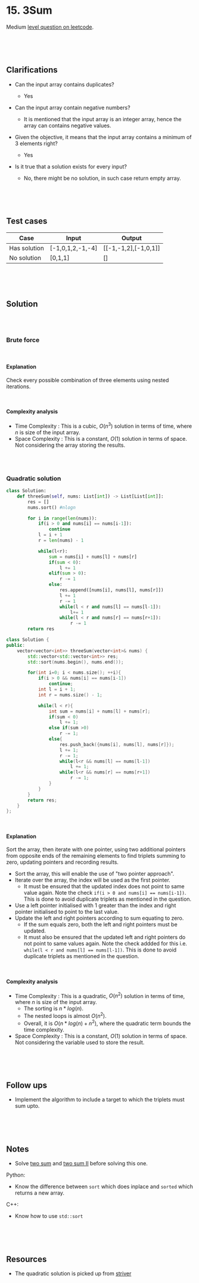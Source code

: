 # 15. 3Sum

Medium [level question on leetcode](https://leetcode.com/problems/3sum/description/).

<br>
<br>
<br>

## Clarifications

- Can the input array contains duplicates?

  - Yes

- Can the input array contain negative numbers?

  - It is mentioned that the input array is an integer array, hence the array can contains negative values.

- Given the objective, it means that the input array contains a minimum of 3 elements right?

  - Yes

- Is it true that a solution exists for every input?

  - No, there might be no solution, in such case return empty array.

<br>
<br>
<br>

## Test cases

| Case         | Input            | Output               |
| ------------ | ---------------- | -------------------- |
| Has solution | [-1,0,1,2,-1,-4] | [[-1,-1,2],[-1,0,1]] |
| No solution  | [0,1,1]          | []                   |

<br>
<br>
<br>

## Solution

<br>
<br>

### Brute force

<br>

#### Explanation

Check every possible combination of three elements using nested iterations.

<br>

#### Complexity analysis

- Time Complexity : This is a cubic, $O(n^3)$ solution in terms of time, where $n$ is size of the input array.
- Space Complexity : This is a constant, $O(1)$ solution in terms of space. Not considering the array storing the results.

<br>
<br>

### Quadratic solution

```py
class Solution:
    def threeSum(self, nums: List[int]) -> List[List[int]]:
        res = []
        nums.sort() #nlogn

        for i in range(len(nums)):
            if(i > 0 and nums[i] == nums[i-1]):
                continue
            l = i + 1
            r = len(nums) - 1

            while(l<r):
                sum = nums[i] + nums[l] + nums[r]
                if(sum < 0):
                    l += 1
                elif(sum > 0):
                    r -= 1
                else:
                    res.append([nums[i], nums[l], nums[r]])
                    l += 1
                    r -= 1
                    while(l < r and nums[l] == nums[l-1]):
                        l+= 1
                    while(l < r and nums[r] == nums[r+1]):
                        r -= 1
        return res
```

```cpp
class Solution {
public:
    vector<vector<int>> threeSum(vector<int>& nums) {
        std::vector<std::vector<int>> res;
        std::sort(nums.begin(), nums.end());

        for(int i=0; i < nums.size(); ++i){
            if(i > 0 && nums[i] == nums[i-1])
                continue;
            int l = i + 1;
            int r = nums.size() - 1;

            while(l < r){
                int sum = nums[i] + nums[l] + nums[r];
                if(sum < 0)
                    l += 1;
                else if(sum >0)
                    r -= 1;
                else{
                    res.push_back({nums[i], nums[l], nums[r]});
                    l += 1;
                    r -= 1;
                    while(l<r && nums[l] == nums[l-1])
                        l += 1;
                    while(l<r && nums[r] == nums[r+1])
                        r -= 1;
                }
            }
        }
        return res;
    }
};
```

<br>

#### Explanation

Sort the array, then iterate with one pointer, using two additional pointers from opposite ends of the remaining elements to find triplets summing to zero, updating pointers and recording results.

- Sort the array, this will enable the use of "two pointer approach".
- Iterate over the array, the index will be used as the first pointer.
  - It must be ensured that the updated index does not point to same value again. Note the check `if(i > 0 and nums[i] == nums[i-1])`. This is done to avoid duplicate triplets as mentioned in the question.
- Use a left pointer initialised with 1 greater than the index and right pointer initialised to point to the last value.
- Update the left and right pointers according to sum equating to zero.
  - If the sum equals zero, both the left and right pointers must be updated.
  - It must also be ensured that the updated left and right pointers do not point to same values again. Note the check addded for this i.e. `while(l < r and nums[l] == nums[l-1])`. This is done to avoid duplicate triplets as mentioned in the question.

<br>

#### Complexity analysis

- Time Complexity : This is a quadratic, $O(n^2)$ solution in terms of time, where $n$ is size of the input array.
  - The sorting is $n*log(n)$.
  - The nested loops is almost $O(n^2)$.
  - Overall, it is $O(n*log(n) + n^2)$, where the quadratic term bounds the time complexity.
- Space Complexity : This is a constant, $O(1)$ solution in terms of space. Not considering the variable used to store the result.

<br>
<br>
<br>

## Follow ups

- Implement the algorithm to include a target to which the triplets must sum upto.

<!-- TODO - above one -->

<br>
<br>
<br>

## Notes

- Solve [two sum](./0001-two-sum.md) and [two sum II](./0167-two-sum-ii-input-array-is-sorted.md) before solving this one.

Python:

- Know the difference between `sort` which does inplace and `sorted` which returns a new array.

C++:

- Know how to use `std::sort`

<br>
<br>
<br>

## Resources

- The quadratic solution is picked up from [striver](https://www.youtube.com/watch?v=DhFh8Kw7ymk)

<br>
<br>
<br>
